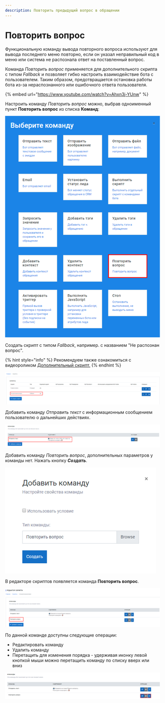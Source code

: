 ```yaml
---
description: Повторить предыдущий вопрос в обращении
---
```


# Повторить вопрос

Функциональную команду вывода повторного вопроса используют для вывода последнего меню повторно, если он указал неправильный код в меню или система не распознала ответ на поставленный вопрос.

Команда _Повторить вопрос_ применяется для дополнительного скрипта с типом _Fallback_ и позволяет гибко настроить взаимодействие бота с пользователем. Таким образом, предотвращается остановка работы бота из-за нераспознанного или ошибочного ответа пользователя.

{% embed url="https://www.youtube.com/watch?v=Ahxn3j-YUnw" %}

Настроить команду _Повторить вопрос_ можно, выбрав одноименный пункт **Повторить вопрос** из списка **Команд**:

![&#x421;&#x43F;&#x438;&#x441;&#x43E;&#x43A; &#x43A;&#x43E;&#x43C;&#x430;&#x43D;&#x434;](../.gitbook/assets/izobrazhenie%20%28369%29.png)

Создать скрипт с типом _Fallback_, например. с названием "Не распознан вопрос".

{% hint style="info" %}
 Рекомендуем также ознакомиться с видеороликом [Дополнительный скрипт.](https://www.youtube.com/watch?v=4RBIp9DaVJs)
{% endhint %}

![](../.gitbook/assets/izobrazhenie%20%28355%29.png)

 Добавить команду _Отправить текст_ c информационным сообщением пользователю о дальнейших действиях.

![&#x41A;&#x43E;&#x43C;&#x430;&#x43D;&#x434;&#x430; &quot;&#x41E;&#x442;&#x43F;&#x440;&#x430;&#x432;&#x438;&#x442;&#x44C; &#x442;&#x435;&#x43A;&#x441;&#x442;&quot;](../.gitbook/assets/image%20%2894%29.png)

Добавить команду _Повторить вопрос_, дополнительных параметров у команды нет. Нажать кнопку _**Создать**_.

![](../.gitbook/assets/image%20%28172%29.png)

В редакторе скриптов появляется команда **Повторить вопрос**.

![&#x41A;&#x43E;&#x43C;&#x430;&#x43D;&#x434;&#x430; &#x432; &#x440;&#x435;&#x434;&#x430;&#x43A;&#x442;&#x43E;&#x440;&#x435; &#x441;&#x43A;&#x440;&#x438;&#x43F;&#x442;&#x43E;&#x432;](../.gitbook/assets/image%20%2874%29.png)

По данной команде доступны следующие операции:

* Редактировать команду
* Удалить команду
* Перетащить для изменения порядка - удерживая иконку левой кнопкой мыши можно перетащить команду по списку вверх или вниз

![&#x41E;&#x43F;&#x435;&#x440;&#x430;&#x446;&#x438;&#x438; &#x434;&#x43B;&#x44F; &#x43A;&#x43E;&#x43C;&#x430;&#x43D;&#x434;&#x44B; &quot;&#x41F;&#x43E;&#x432;&#x442;&#x43E;&#x440;&#x438;&#x442;&#x44C; &#x432;&#x43E;&#x43F;&#x440;&#x43E;&#x441;&quot;](../.gitbook/assets/image%20%2821%29.png)

